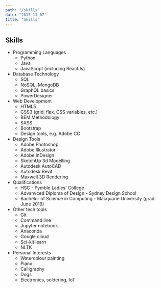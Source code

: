 ```yaml
---
path: "/skills"
date: "2017-11-07"
title: "Skills"
---
```

## Skills
- Programming Languages
    - Python
    - Java
    - JavaScript (including ReactJs)
- Database Technology
    - SQL
    - NoSQL, MongoDB
    - GraphQL basics
    - PowerDesigner
- Web Development
    - HTML5
    - CSS3 (grid, flex, CSS variables, etc.)
    - BEM Methodology
    - SASS
    - Bootstrap
    - Design tools, e.g. Adobe CC
- Design Tools
    - Adobe Photoshop
    - Adobe Illustrator
    - Adobe InDesign
    - SketchUp 3d Modelling
    - Autodesk AutoCAD
    - Autodesk Revit
    - Maxwell 3D Rendering
- Qualifications
    - HSC - Pymble Ladies' College
    - Advanvced Diploma of Design - Sydney Design School
    - Bachelor of Science in Computing - Macquarie University (grad. June 2019)
- Other tech tools
    - Git
    - Command line
    - Jupyter notebook
    - Anaconda
    - Google cloud
    - Sci-kit learn
    - NLTK
- Personal Interests
    - Watercolour painting
    - Piano
    - Calligraphy
    - Dogs
    - Electronics, soldering, IoT